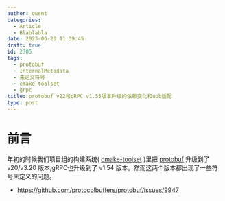 ```yaml
---
author: owent
categories:
  - Article
  - Blablabla
date: 2023-06-20 11:39:45
draft: true
id: 2305
tags: 
  - protobuf
  - InternalMetadata
  - 未定义符号
  - cmake-toolset
  - grpc
title: protobuf v22和gRPC v1.55版本升级的依赖变化和upb适配
type: post
---
```


# 前言

年初的时候我们项目组的构建系统( [cmake-toolset][1] )里把 [protobuf][2] 升级到了 v20/v3.20 版本,gRPC也升级到了 v1.54 版本。然而这两个版本都出现了一些符号未定义的问题。

+ https://github.com/protocolbuffers/protobuf/issues/9947

[1]: https://github.com/atframework/cmake-toolset
[2]: https://github.com/protocolbuffers/protobuf
